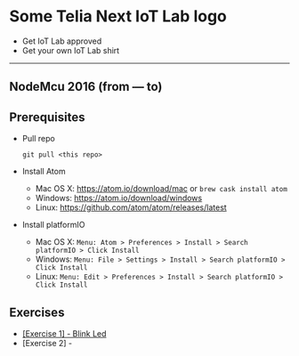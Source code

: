 # Some Telia Next IoT Lab logo

* Get IoT Lab approved
* Get your own IoT Lab shirt

---

## NodeMcu 2016 (from — to)

## Prerequisites
* Pull repo

    ```git pull <this repo>```

* Install Atom
    * Mac OS X: https://atom.io/download/mac or `brew cask install atom`
    * Windows: https://atom.io/download/windows
    * Linux: https://github.com/atom/atom/releases/latest

* Install platformIO
    * Mac OS X: `Menu: Atom > Preferences > Install > Search platformIO > Click Install`
    * Windows: `Menu: File > Settings > Install > Search platformIO > Click Install`
    * Linux: `Menu: Edit > Preferences > Install > Search platformIO > Click Install`
        


## Exercises

* [[Exercise 1] - Blink Led](doc/exercise/1-blink/README.md)
* [Exercise 2] - 
